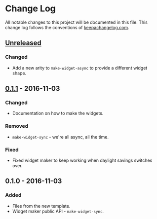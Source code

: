 # Change Log
All notable changes to this project will be documented in this file. This change log follows the conventions of [keepachangelog.com](http://keepachangelog.com/).

## [Unreleased]
### Changed
- Add a new arity to `make-widget-async` to provide a different widget shape.

## [0.1.1] - 2016-11-03
### Changed
- Documentation on how to make the widgets.

### Removed
- `make-widget-sync` - we're all async, all the time.

### Fixed
- Fixed widget maker to keep working when daylight savings switches over.

## 0.1.0 - 2016-11-03
### Added
- Files from the new template.
- Widget maker public API - `make-widget-sync`.

[Unreleased]: https://github.com/your-name/leinring-test/compare/0.1.1...HEAD
[0.1.1]: https://github.com/your-name/leinring-test/compare/0.1.0...0.1.1
